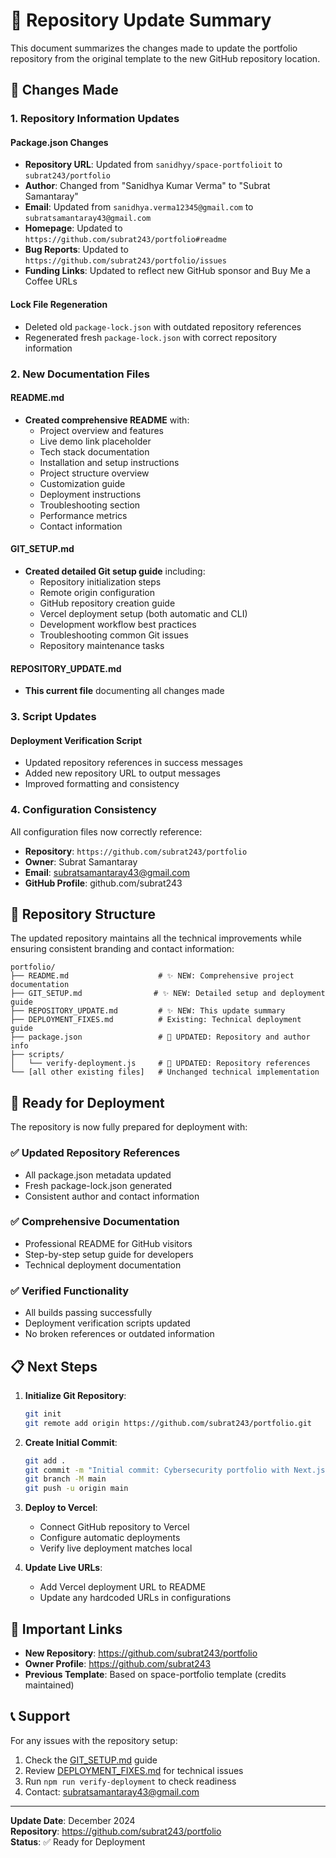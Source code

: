 # 🔄 Repository Update Summary

This document summarizes the changes made to update the portfolio repository from the original template to the new GitHub repository location.

## 📝 Changes Made

### 1. Repository Information Updates

#### Package.json Changes
- **Repository URL**: Updated from `sanidhyy/space-portfolioit` to `subrat243/portfolio`
- **Author**: Changed from "Sanidhya Kumar Verma" to "Subrat Samantaray"
- **Email**: Updated from `sanidhya.verma12345@gmail.com` to `subratsamantaray43@gmail.com`
- **Homepage**: Updated to `https://github.com/subrat243/portfolio#readme`
- **Bug Reports**: Updated to `https://github.com/subrat243/portfolio/issues`
- **Funding Links**: Updated to reflect new GitHub sponsor and Buy Me a Coffee URLs

#### Lock File Regeneration
- Deleted old `package-lock.json` with outdated repository references
- Regenerated fresh `package-lock.json` with correct repository information

### 2. New Documentation Files

#### README.md
- **Created comprehensive README** with:
  - Project overview and features
  - Live demo link placeholder
  - Tech stack documentation
  - Installation and setup instructions
  - Project structure overview
  - Customization guide
  - Deployment instructions
  - Troubleshooting section
  - Performance metrics
  - Contact information

#### GIT_SETUP.md
- **Created detailed Git setup guide** including:
  - Repository initialization steps
  - Remote origin configuration
  - GitHub repository creation guide
  - Vercel deployment setup (both automatic and CLI)
  - Development workflow best practices
  - Troubleshooting common Git issues
  - Repository maintenance tasks

#### REPOSITORY_UPDATE.md
- **This current file** documenting all changes made

### 3. Script Updates

#### Deployment Verification Script
- Updated repository references in success messages
- Added new repository URL to output messages
- Improved formatting and consistency

### 4. Configuration Consistency

All configuration files now correctly reference:
- **Repository**: `https://github.com/subrat243/portfolio`
- **Owner**: Subrat Samantaray
- **Email**: subratsamantaray43@gmail.com
- **GitHub Profile**: github.com/subrat243

## 🎯 Repository Structure

The updated repository maintains all the technical improvements while ensuring consistent branding and contact information:

```
portfolio/
├── README.md                    # ✨ NEW: Comprehensive project documentation
├── GIT_SETUP.md                # ✨ NEW: Detailed setup and deployment guide
├── REPOSITORY_UPDATE.md         # ✨ NEW: This update summary
├── DEPLOYMENT_FIXES.md          # Existing: Technical deployment guide
├── package.json                 # 🔄 UPDATED: Repository and author info
├── scripts/
│   └── verify-deployment.js     # 🔄 UPDATED: Repository references
└── [all other existing files]   # Unchanged technical implementation
```

## 🚀 Ready for Deployment

The repository is now fully prepared for deployment with:

### ✅ Updated Repository References
- All package.json metadata updated
- Fresh package-lock.json generated
- Consistent author and contact information

### ✅ Comprehensive Documentation
- Professional README for GitHub visitors
- Step-by-step setup guide for developers
- Technical deployment documentation

### ✅ Verified Functionality
- All builds passing successfully
- Deployment verification scripts updated
- No broken references or outdated information

## 📋 Next Steps

1. **Initialize Git Repository**:
   ```bash
   git init
   git remote add origin https://github.com/subrat243/portfolio.git
   ```

2. **Create Initial Commit**:
   ```bash
   git add .
   git commit -m "Initial commit: Cybersecurity portfolio with Next.js 14"
   git branch -M main
   git push -u origin main
   ```

3. **Deploy to Vercel**:
   - Connect GitHub repository to Vercel
   - Configure automatic deployments
   - Verify live deployment matches local

4. **Update Live URLs**:
   - Add Vercel deployment URL to README
   - Update any hardcoded URLs in configurations

## 🔗 Important Links

- **New Repository**: https://github.com/subrat243/portfolio
- **Owner Profile**: https://github.com/subrat243
- **Previous Template**: Based on space-portfolio template (credits maintained)

## 📞 Support

For any issues with the repository setup:

1. Check the [GIT_SETUP.md](./GIT_SETUP.md) guide
2. Review [DEPLOYMENT_FIXES.md](./DEPLOYMENT_FIXES.md) for technical issues
3. Run `npm run verify-deployment` to check readiness
4. Contact: subratsamantaray43@gmail.com

---

**Update Date**: December 2024  
**Repository**: https://github.com/subrat243/portfolio  
**Status**: ✅ Ready for Deployment